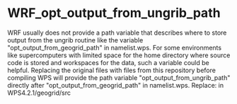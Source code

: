 # WRF_opt_output_from_ungrib_path
WRF usually does not provide a path variable that describes where to store output from the ungrib routine
like the variable "opt_output_from_geogrid_path" in namelist.wps. For some environments like supercomputers with limited space
for the home directory where source code is stored and workspaces for the data, such a variable could be helpful.
Replacing the original files with files from this repository before compiling WPS will provide the path variable "opt_output_from_ungrib_path" directly after "opt_output_from_geogrid_path" in namelist.wps.
Replace:
in WPS4.2.1/geogrid/src
